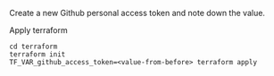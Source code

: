Create a new Github personal access token and note down the value.

Apply terraform
```
cd terraform
terraform init
TF_VAR_github_access_token=<value-from-before> terraform apply
```